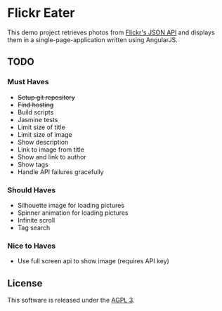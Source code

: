 # Flickr Eater

This demo project retrieves photos from [Flickr's JSON API](https://api.flickr.com/services/feeds/photos_public.gne?format=json)
and displays them in a single-page-application written using AngularJS.

## TODO

### Must Haves

* ~~Setup git repository~~
* ~~Find hosting~~
* Build scripts
* Jasmine tests
* Limit size of title
* Limit size of image
* Show description
* Link to image from title
* Show and link to author
* Show tags
* Handle API failures gracefully

### Should Haves

* Silhouette image for loading pictures
* Spinner animation for loading pictures
* Infinite scroll
* Tag search

### Nice to Haves

* Use full screen api to show image (requires API key)

## License

This software is released under the [AGPL 3](http://www.gnu.org/licenses/agpl-3.0.en.html).